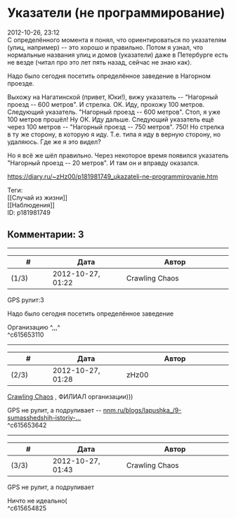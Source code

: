 Указатели (не программирование)
===============================

  
2012-10-26, 23:12  
 С определённого момента я понял, что ориентироваться по указателям (улиц, например) -- это хорошо и правильно. Потом я узнал, что нормальные названия улиц и домов (указатели) даже в Петербурге есть не везде (читал про это лет пять назад, сейчас не знаю как).   
   
 Надо было сегодня посетить определённое заведение в Нагорном проезде.   
   
 Выхожу на Нагатинской (привет, Юки!), вижу указатель -- "Нагорный проезд -- 600 метров". И стрелка. ОК. Иду, прохожу 100 метров. Следующий указатель. "Нагорный проезд -- 600 метров". Стоп, я уже 100 метров прошёл! Ну ОК. Иду дальше. Следующий указатель ещё через 100 метров -- "Нагорный проезд -- 750 метров". 750! Но стрелка в ту же сторону, в которую я иду. Т.е. типа я иду в верную сторону, но удаляюсь. Где же я это видел?   
   
 Но я всё же шёл правильно. Через некоторое время появился указатель "Нагорный проезд -- 20 метров". И там он и вправду оказался.   
  
<https://diary.ru/~zHz00/p181981749_ukazateli-ne-programmirovanie.htm>  
  
Теги:  
[[Случай из жизни]]  
[[Наблюдения]]  
ID: p181981749  


Комментарии: 3
--------------

  


---



|         #         |              Дата              |                     Автор                     |           ID           |
| --- | --- | --- | --- |
| (1/3) | 2012-10-27, 01:22 | Crawling Chaos | c615653110 |

  
 GPS рулит:3   
   
  Надо было сегодня посетить определённое заведение    
   
 Организацию ^,,,^   
 ^c615653110

---



|         #         |              Дата              |                     Автор                     |           ID           |
| --- | --- | --- | --- |
| (2/3) | 2012-10-27, 01:28 | zHz00 | c615653642 |

  
  [Crawling Chaos](http://degozaru.diary.ru "de gozaru")  , ФИЛИАЛ организации)))   
   
 GPS не рулит, а подруливает --  [nnm.ru/blogs/lapushka\_/9-sumasshedshih-istoriy-...](http://nnm.ru/blogs/lapushka_/9-sumasshedshih-istoriy-o-gps/#cut)    
 ^c615653642

---



|         #         |              Дата              |                     Автор                     |           ID           |
| --- | --- | --- | --- |
| (3/3) | 2012-10-27, 01:43 | Crawling Chaos | c615654825 |

  
  GPS не рулит, а подруливает    
   
 Ничто не идеально(   
 ^c615654825